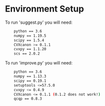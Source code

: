 # Environment Setup

To run 'suggest.py' you will need:
```bash
	python == 3.6
	numpy == 1.19.5
	scipy == 1.5.4
	CVXcanon >= 0.1.1
	cvxpy == 1.1.20
	scs == 2.0.2
```

To run 'improve.py' you will need:
```bash
	python == 3.6
	numpy == 1.13.3
	scipy == 0.19.1
	setuptools <=57.5.0
	cvxpy <= 0.4.9
	CVXcanon <= 0.1.1 (0.1.2 does not work!)
	qcqp == 0.8.3
```

